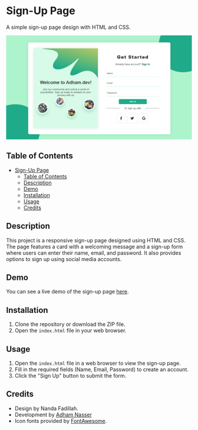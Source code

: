 # Sign-Up Page

A simple sign-up page design with HTML and CSS.

![Preview](preview.png) 

## Table of Contents

- [Sign-Up Page](#sign-up-page)
  - [Table of Contents](#table-of-contents)
  - [Description](#description)
  - [Demo](#demo)
  - [Installation](#installation)
  - [Usage](#usage)
  - [Credits](#credits)

## Description

This project is a responsive sign-up page designed using HTML and CSS. The page features a card with a welcoming message and a sign-up form where users can enter their name, email, and password. It also provides options to sign up using social media accounts.

## Demo

You can see a live demo of the sign-up page [here](https://sign-up-page-green.vercel.app/).

## Installation

1. Clone the repository or download the ZIP file.
2. Open the `index.html` file in your web browser.

## Usage

1. Open the `index.html` file in a web browser to view the sign-up page.
2. Fill in the required fields (Name, Email, Password) to create an account.
3. Click the "Sign Up" button to submit the form.

## Credits

- Design by Nanda Fadillah.
- Development by [Adham Nasser](https://github.com/Adhamxiii)
- Icon fonts provided by [FontAwesome](https://fontawesome.com/).

